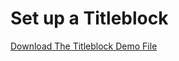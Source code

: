 # Set up a Titleblock

<a href="../demo_files/Titleblock.blend" download>Download The Titleblock Demo File</a>